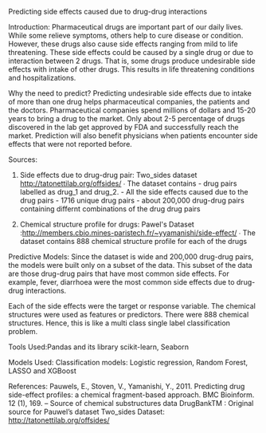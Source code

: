 Predicting side effects caused due to drug-drug interactions

Introduction:
Pharmaceutical drugs are important part of our daily lives. While some relieve
symptoms, others help to cure disease or condition. However, these drugs also cause side effects ranging from mild to life threatening. These side effects could be caused by a single drug or due to interaction between 2 drugs. That is, some drugs produce undesirable side effects with intake of other drugs. This results in life threatening conditions and hospitalizations.

Why the need to predict?
Predicting undesirable side effects due to intake of more than one drug helps pharmaceutical companies, the patients and the doctors. Pharmaceutical companies spend millions of dollars and 15-20 years to bring a drug to the market. Only about 2-5 percentage of drugs discovered in the lab get approved by FDA and successfully reach the market. Prediction will also benefit physicians when patients encounter side effects that were not reported before. 


Sources:
1) Side effects due to drug-drug pair: Two_sides dataset http://tatonettilab.org/offsides/
    ∙ The dataset contains 
        - drug pairs labelled as drug_1 and drug_2.
        - All the side effects caused due to the drug pairs
        - 1716 unique drug pairs
        - about 200,000 drug-drug pairs containing differnt combinations of the drug drug pairs
    

2) Chemical structure profile for drugs: Pawel's Dataset :http://members.cbio.mines-paristech.fr/~yyamanishi/side-effect/
    ∙ The dataset contains 888 chemical structure profile for each of the drugs

Predictive Models:
Since the dataset is wide and 200,000 drug-drug pairs, the models were built only on a subset of the data. This subset of the data are those drug-drug pairs that have most common side effects. For example, fever, diarrhoea were the most common side effects due to drug-drug interactions. 

Each of the side effects were the target or response variable. The chemical structures were used as features or predictors. There were 888 chemical structures. Hence, this is like a multi class single label classification problem.


Tools Used:Pandas and its library scikit-learn, Seaborn

Models Used: Classification models: Logistic regression, Random 
Forest, LASSO and XGBoost

References:
Pauwels, E., Stoven, V., Yamanishi, Y., 2011. Predicting drug side-effect profiles: a chemical fragment-based approach. BMC Bioinform. 12 (1), 169. – Source of chemical substructures data
DrugBankTM : Original source for Pauwel’s dataset
Two_sides Dataset: http://tatonettilab.org/offsides/
